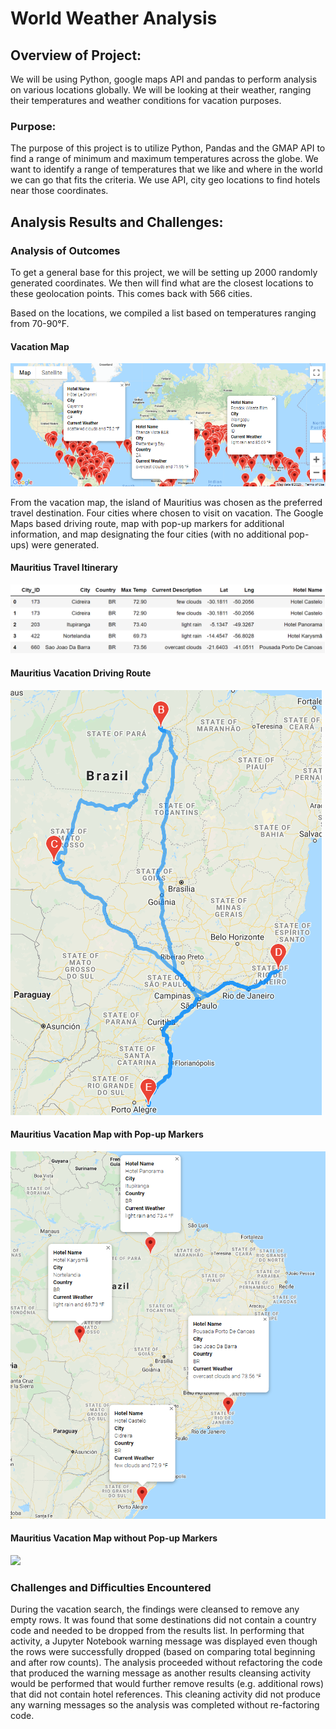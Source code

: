 # World Weather Analysis

## Overview of Project:

We will be using Python, google maps API and pandas to perform analysis on various locations globally. We will be looking at their weather, ranging their temperatures and weather conditions for vacation purposes. 

### Purpose:

The purpose of this project is to utilize Python, Pandas and the GMAP API to find a range of minimum and maximum temperatures across the globe. We want to identify a range of temperatures that we like and where in the world we can go that fits the criteria. We use API, city geo locations to find hotels near those coordinates. 

## Analysis Results and Challenges:

### Analysis of Outcomes 
To get a general base for this project, we will be setting up 2000 randomly generated coordinates. We then will find what are the closest locations to these geolocation points. This comes back with 566 cities.

Based on the locations, we compiled a list based on temperatures ranging from 70-90°F.

#### Vacation Map
![](Weather_Database/WeatherPy_vacation_map.png)

From the vacation map, the island of Mauritius was chosen as the preferred travel destination.  Four cities where chosen to visit on vacation.  The Google Maps based driving route, map with pop-up markers for additional information, and map designating the four cities (with no additional pop-ups) were generated.

#### Mauritius Travel Itinerary
![](Vacation_Itinerary/WeatherPy_travel_df.png)

#### Mauritius Vacation Driving Route
![](Vacation_Itinerary/weatherpy_travel_map.PNG)
    

#### Mauritius Vacation Map with Pop-up Markers
![](Vacation_Itinerary/WeatherPy_travel_map_markers.png)


#### Mauritius Vacation Map without Pop-up Markers
![](Vacation_Itinerary/WeatherPy_travel_map_markers_nopop.png)


### Challenges and Difficulties Encountered
During the vacation search, the findings were cleansed to remove any empty rows.  It was found that some destinations did not contain a country code and needed to be dropped from the results list.  In performing that activity, a Jupyter Notebook warning message was displayed even though the rows were successfully dropped (based on comparing total beginning and after row counts).  The analysis proceeded without refactoring the code that produced the warning message as another results cleansing activity would be performed that would further remove results (e.g. additional rows) that did not contain hotel references. This cleaning activity did not produce any warning messages so the analysis was completed without re-factoring code.
